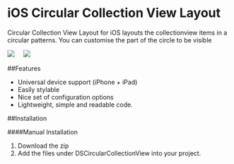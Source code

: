 # iOS Circular Collection View Layout
Circular Collection View Layout for iOS layouts the collectionview items in a circular patterns.
You can customise the part of the circle to be visible

![](http://res.cloudinary.com/dm6lqaxjt/image/upload/c_scale,h_501/v1467873039/circular_collection_view_layout.png)&nbsp;&nbsp;&nbsp;&nbsp;
![](http://res.cloudinary.com/dm6lqaxjt/image/upload/c_scale,h_488/v1467873478/circular%20collection%20view%20bottom.png)

##Features

- Universal device support (iPhone + iPad)
- Easily stylable
- Nice set of configuration options
- Lightweight, simple and readable code.

##Installation

####Manual Installation

1. Download the zip
2. Add the files under DSCircularCollectionView into your project.
